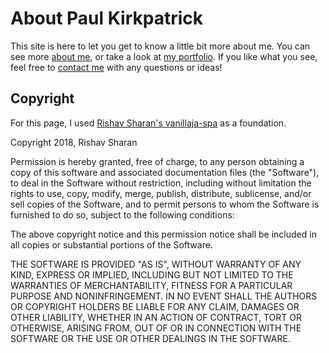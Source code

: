 # About Paul Kirkpatrick

This site is here to let you get to know a little bit more about me. You can see more [about me](https://kirkpatrickpaul.github.io/), or take a look at [my portfolio](https://kirkpatrickpaul.github.io/portfolio). If you like what you see, feel free to [contact me](https://kirkpatrickpaul.github.io/contact) with any questions or ideas!

## Copyright

For this page, I used [Rishav Sharan's vanillaja-spa](https://github.com/rishavs/vanillajs-spa) as a foundation.

Copyright 2018, Rishav Sharan

Permission is hereby granted, free of charge, to any person obtaining a copy of this software and associated documentation files (the "Software"), to deal in the Software without restriction, including without limitation the rights to use, copy, modify, merge, publish, distribute, sublicense, and/or sell copies of the Software, and to permit persons to whom the Software is furnished to do so, subject to the following conditions:

The above copyright notice and this permission notice shall be included in all copies or substantial portions of the Software.

THE SOFTWARE IS PROVIDED "AS IS", WITHOUT WARRANTY OF ANY KIND, EXPRESS OR IMPLIED, INCLUDING BUT NOT LIMITED TO THE WARRANTIES OF MERCHANTABILITY, FITNESS FOR A PARTICULAR PURPOSE AND NONINFRINGEMENT. IN NO EVENT SHALL THE AUTHORS OR COPYRIGHT HOLDERS BE LIABLE FOR ANY CLAIM, DAMAGES OR OTHER LIABILITY, WHETHER IN AN ACTION OF CONTRACT, TORT OR OTHERWISE, ARISING FROM, OUT OF OR IN CONNECTION WITH THE SOFTWARE OR THE USE OR OTHER DEALINGS IN THE SOFTWARE.
